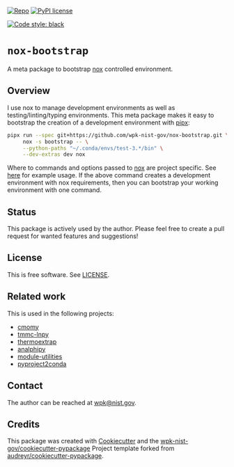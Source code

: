 <!-- markdownlint-disable MD041 -->

[![Repo][repo-badge]][repo-link] <!-- [![Docs][docs-badge]][docs-link] -->
[![PyPI license][license-badge]][license-link]

<!-- [![PyPI version][pypi-badge]][pypi-link] -->
<!-- [![Conda (channel only)][conda-badge]][conda-link] -->

[![Code style: black][black-badge]][black-link]

<!--
  For more badges, see
  https://shields.io/category/other
  https://naereen.github.io/badges/
  [pypi-badge]: https://badge.fury.io/py/nox-bootstrap
-->

[black-badge]: https://img.shields.io/badge/code%20style-black-000000.svg
[black-link]: https://github.com/psf/black

<!-- [pypi-badge]: https://img.shields.io/pypi/v/nox-bootstrap -->
<!-- [pypi-link]: https://pypi.org/project/nox-bootstrap -->
<!-- [docs-badge]: https://img.shields.io/badge/docs-sphinx-informational -->
<!-- [docs-link]: https://pages.nist.gov/nox-bootstrap/ -->

[repo-badge]: https://img.shields.io/badge/--181717?logo=github&logoColor=ffffff
[repo-link]: https://github.com/wpk-nist-gov/nox-bootstrap

<!-- [conda-badge]: https://img.shields.io/conda/v/wpk-nist/nox-bootstrap -->
<!-- [conda-link]: https://anaconda.org/wpk-nist/nox-bootstrap -->

[license-badge]: https://img.shields.io/pypi/l/cmomy?color=informational
[license-link]: https://github.com/wpk-nist-gov/nox-bootstrap/blob/main/LICENSE

<!-- other links -->

[nox]: https://github.com/wntrblm/nox
[pipx]: https://github.com/pypa/pipx

# `nox-bootstrap`

A meta package to bootstrap [nox] controlled environment.

## Overview

I use nox to manage development environments as well as testing/linting/typing
environments. This meta package makes it easy to bootstrap the creation of a
development environment with [pipx]:

```bash
pipx run --spec git+https://github.com/wpk-nist-gov/nox-bootstrap.git \
     nox -s bootstrap -- \
     --python-paths "~/.conda/envs/test-3.*/bin" \
     --dev-extras dev nox
```

Where to commands and options passed to [nox] are project specific. See
[here](https://pages.nist.gov/thermoextrap/contributing.html) for example usage.
If the above command creates a development environment with nox requirements,
then you can bootstrap your working environment with one command.

## Status

This package is actively used by the author. Please feel free to create a pull
request for wanted features and suggestions!

<!-- end-docs -->

## License

This is free software. See [LICENSE][license-link].

## Related work

This is used in the following projects:

- [cmomy]
- [tmmc-lnpy]
- [thermoextrap]
- [analphipy]
- [module-utilities]
- [pyproject2conda]

[cmomy]: https://github.com/usnistgov/cmomy
[tmmc-lnpy]: https://github.com/usnistgov/tmmc-lnpy
[thermoextrap]: https://github.com/usnistgov/thermoextrap
[analphipy]: https://github.com/usnistgov/analphipy
[module-utilities]: https://github.com/usnistgov/module-utilities
[pyproject2conda]: https://github.com/wpk-nist-gov/pyproject2conda

## Contact

The author can be reached at <wpk@nist.gov>.

## Credits

This package was created with
[Cookiecutter](https://github.com/audreyr/cookiecutter) and the
[wpk-nist-gov/cookiecutter-pypackage](https://github.com/wpk-nist-gov/cookiecutter-pypackage)
Project template forked from
[audreyr/cookiecutter-pypackage](https://github.com/audreyr/cookiecutter-pypackage).
